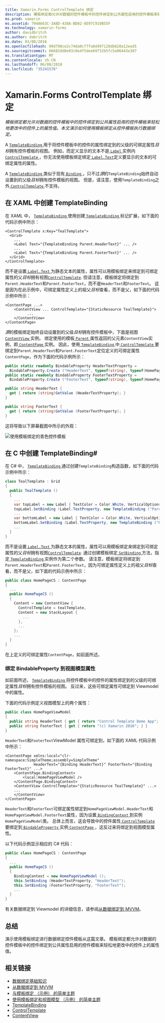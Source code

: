 ```yaml
---
title: Xamarin.Forms ControlTemplate 绑定
description: 模板绑定都允许对数据的控件模板中的控件绑定到公共属性启用的控件模板来轻松地更改中的控件上的属性值。 本文演示如何使用模板绑定从控件模板执行数据绑定。
ms.prod: xamarin
ms.assetid: 794A663C-3A8D-438A-BD02-8E97C919B55F
ms.technology: xamarin-forms
author: davidbritch
ms.author: dabritch
ms.date: 03/08/2016
ms.openlocfilehash: 99d798ce2c74da0cf7fa0d497128db628a12ead5
ms.sourcegitcommit: 66682dd8e93c0e4f5dee69f32b5fc5a96443e307
ms.translationtype: MT
ms.contentlocale: zh-CN
ms.lasthandoff: 06/08/2018
ms.locfileid: "35241576"
---
```

# <a name="binding-from-a-xamarinforms-controltemplate"></a>Xamarin.Forms ControlTemplate 绑定

_模板绑定都允许对数据的控件模板中的控件绑定到公共属性启用的控件模板来轻松地更改中的控件上的属性值。本文演示如何使用模板绑定从控件模板执行数据绑定。_

A [ `TemplateBinding` ](https://developer.xamarin.com/api/type/Xamarin.Forms.TemplateBinding/)用于将控件模板中的控件的属性绑定到的父级的可绑定属性*目标*拥有控件模板的视图。 例如，而定义显示的文本不是[ `Label` ](https://developer.xamarin.com/api/type/Xamarin.Forms.Label/)实例内[ `ControlTemplate` ](https://developer.xamarin.com/api/type/Xamarin.Forms.ControlTemplate/)，你无法使用模板绑定绑定[ `Label.Text`](https://developer.xamarin.com/api/property/Xamarin.Forms.Label.Text/)定义要显示的文本的可绑定属性的属性。

A [ `TemplateBinding` ](https://developer.xamarin.com/api/type/Xamarin.Forms.TemplateBinding/)类似于现有[ `Binding` ](https://developer.xamarin.com/api/type/Xamarin.Forms.Binding/)，只不过*源*的`TemplateBinding`始终自动设置到的父级*目标*拥有控件模板的视图。 但是，请注意，使用`TemplateBinding`之外[ `ControlTemplate` ](https://developer.xamarin.com/api/type/Xamarin.Forms.ControlTemplate/)不支持。

## <a name="creating-a-templatebinding-in-xaml"></a>在 XAML 中创建 TemplateBinding

在 XAML 中， [ `TemplateBinding` ](https://developer.xamarin.com/api/type/Xamarin.Forms.TemplateBinding/)使用创建[ `TemplateBinding` ](https://developer.xamarin.com/api/type/Xamarin.Forms.Xaml.TemplateBindingExtension/)标记扩展，如下面的代码示例中所示：

```xaml
<ControlTemplate x:Key="TealTemplate">
  <Grid>
    ...
    <Label Text="{TemplateBinding Parent.HeaderText}" ... />
    ...
    <Label Text="{TemplateBinding Parent.FooterText}" ... />
  </Grid>
</ControlTemplate>
```

而不是设置[ `Label.Text` ](https://developer.xamarin.com/api/property/Xamarin.Forms.Label.Text/)为静态文本的属性，属性可以用模板绑定来绑定到可绑定属性的父*目标*拥有视图[`ControlTemplate`](https://developer.xamarin.com/api/type/Xamarin.Forms.ControlTemplate/). 但请注意，模板绑定将绑定到`Parent.HeaderText`和`Parent.FooterText`，而不是`HeaderText`和`FooterText`。 这是因为在此示例中，可绑定属性定义上的祖父*目标*查看，而不是父，如下面的代码示例中所示：

```xaml
<ContentPage ...>
    <ContentView ... ControlTemplate="{StaticResource TealTemplate}">
          ...
    </ContentView>
</ContentPage>
```

*源*的模板绑定始终自动设置到的父级*目标*拥有控件模板中，下面是视图[ `ContentView` ](https://developer.xamarin.com/api/type/Xamarin.Forms.ContentView/)实例。 绑定使用的模板[ `Parent` ](https://developer.xamarin.com/api/property/Xamarin.Forms.Element.Parent/)属性返回的父元素`ContentView`实例，即[ `ContentPage` ](https://developer.xamarin.com/api/type/Xamarin.Forms.ContentPage/)实例。 因此，使用[ `TemplateBinding` ](https://developer.xamarin.com/api/type/Xamarin.Forms.TemplateBinding/)中[ `ControlTemplate` ](https://developer.xamarin.com/api/type/Xamarin.Forms.ControlTemplate/)要绑定到`Parent.HeaderText`和`Parent.FooterText`定位定义的可绑定属性`ContentPage`，作为下面的代码示例所示：

```csharp
public static readonly BindableProperty HeaderTextProperty =
  BindableProperty.Create ("HeaderText", typeof(string), typeof(HomePage), "Control Template Demo App");
public static readonly BindableProperty FooterTextProperty =
  BindableProperty.Create ("FooterText", typeof(string), typeof(HomePage), "(c) Xamarin 2016");

public string HeaderText {
  get { return (string)GetValue (HeaderTextProperty); }
}

public string FooterText {
  get { return (string)GetValue (FooterTextProperty); }
}
```

这将导致以下屏幕截图中所示的外观：

![](template-binding-images/teal-theme.png "使用模板绑定的青色控件模板")

## <a name="creating-a-templatebinding-in-c35"></a>在 C 中创建 TemplateBinding&#35;

在 C# 中， [ `TemplateBinding` ](https://developer.xamarin.com/api/type/Xamarin.Forms.TemplateBinding/)通过创建`TemplateBinding`构造函数，如下面的代码示例中所示：

```csharp
class TealTemplate : Grid
{
  public TealTemplate ()
  {
    ...
    var topLabel = new Label { TextColor = Color.White, VerticalOptions = LayoutOptions.Center };
    topLabel.SetBinding (Label.TextProperty, new TemplateBinding ("Parent.HeaderText"));
    ...
    var bottomLabel = new Label { TextColor = Color.White, VerticalOptions = LayoutOptions.Center };
    bottomLabel.SetBinding (Label.TextProperty, new TemplateBinding ("Parent.FooterText"));
    ...
  }
}
```

而不是设置[ `Label.Text` ](https://developer.xamarin.com/api/property/Xamarin.Forms.Label.Text/)为静态文本的属性，属性可以用模板绑定来绑定到可绑定属性的父*目标*拥有视图[`ControlTemplate`](https://developer.xamarin.com/api/type/Xamarin.Forms.ControlTemplate/). 通过创建模板绑定[ `SetBinding` ](https://developer.xamarin.com/api/member/Xamarin.Forms.BindableObject.SetBinding/p/Xamarin.Forms.BindableProperty/Xamarin.Forms.BindingBase/)方法，指定[ `TemplateBinding` ](https://developer.xamarin.com/api/type/Xamarin.Forms.TemplateBinding/)实例作为第二个参数。 请注意，模板绑定将绑定到`Parent.HeaderText`和`Parent.FooterText`，因为可绑定属性定义上的祖父*目标*查看，而不是父，如下面的代码示例中所示：

```csharp
public class HomePageCS : ContentPage
{
  ...
  public HomePageCS ()
  {
    Content = new ContentView {
      ControlTemplate = tealTemplate,
      Content = new StackLayout {
        ...
      },
      ...
    };
    ...
  }
}
```

在上定义的可绑定属性`ContentPage`，如前面所述。

### <a name="binding-a-bindableproperty-to-a-viewmodel-property"></a>绑定 BindableProperty 到视图模型属性

如前面所述， [ `TemplateBinding` ](https://developer.xamarin.com/api/type/Xamarin.Forms.TemplateBinding/)将控件模板中的控件的属性绑定到的父级的可绑定属性*目标*拥有控件模板的视图。 反过来，这些可绑定属性可绑定到 Viewmodel 中的属性。

下面的代码示例定义视图模型上的两个属性：

```csharp
public class HomePageViewModel
{
  public string HeaderText { get { return "Control Template Demo App"; } }
  public string FooterText { get { return "(c) Xamarin 2016"; } }
}
```

`HeaderText`和`FooterText`ViewModel 属性可绑定到，如下面的 XAML 代码示例中所示：

```xaml
<ContentPage xmlns:local="clr-namespace:SimpleTheme;assembly=SimpleTheme"
             HeaderText="{Binding HeaderText}" FooterText="{Binding FooterText}" ...>
    <ContentPage.BindingContext>
        <local:HomePageViewModel />
    </ContentPage.BindingContext>
    <ContentView ControlTemplate="{StaticResource TealTemplate}" ...>
    ...
    </ContentView>
</ContentPage>
```

`HeaderText`和`FooterText`可绑定属性绑定到`HomePageViewModel.HeaderText`和`HomePageViewModel.FooterText`属性，因为设置[ `BindingContext` ](https://developer.xamarin.com/api/property/Xamarin.Forms.BindableObject.BindingContext/)到实例`HomePageViewModel`类。 总体上而言，这会导致中的控件属性[ `ControlTemplate` ](https://developer.xamarin.com/api/type/Xamarin.Forms.ControlTemplate/)要绑定到[ `BindableProperty` ](https://developer.xamarin.com/api/type/Xamarin.Forms.BindableProperty/)实例[ `ContentPage` ](https://developer.xamarin.com/api/type/Xamarin.Forms.ContentPage/)，这反过来将绑定到视图模型属性。

以下代码示例显示相应的 C# 代码：

```csharp
public class HomePageCS : ContentPage
{
  ...
  public HomePageCS ()
  {
    BindingContext = new HomePageViewModel ();
    this.SetBinding (HeaderTextProperty, "HeaderText");
    this.SetBinding (FooterTextProperty, "FooterText");
    ...
  }
}
```

有关数据绑定到 Viewmodel 的详细信息，请参阅[从数据绑定到 MVVM](~/xamarin-forms/xaml/xaml-basics/data-bindings-to-mvvm.md)。

## <a name="summary"></a>总结

演示使用模板绑定进行数据绑定控件模板从这篇文章。 模板绑定都允许对数据的控件模板中的控件绑定到公共属性启用的控件模板来轻松地更改中的控件上的属性值。



## <a name="related-links"></a>相关链接

- [数据绑定基础知识](~/xamarin-forms/xaml/xaml-basics/data-binding-basics.md)
- [从数据绑定到 MVVM](~/xamarin-forms/xaml/xaml-basics/data-bindings-to-mvvm.md)
- [与模板绑定 （示例） 的简单主题](https://developer.xamarin.com/samples/xamarin-forms/templates/controltemplates/simplethemewithtemplatebinding/)
- [使用模板绑定和视图模型 （示例） 的简单主题](https://developer.xamarin.com/samples/xamarin-forms/templates/controltemplates/simplethemewithtemplatebindingandviewmodel/)
- [TemplateBinding](https://developer.xamarin.com/api/type/Xamarin.Forms.TemplateBinding/)
- [ControlTemplate](https://developer.xamarin.com/api/type/Xamarin.Forms.ControlTemplate/)
- [ContentView](https://developer.xamarin.com/api/type/Xamarin.Forms.ContentView/)
